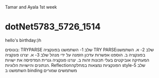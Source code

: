 ﻿Tamar and Ayala 1st week
# dotNet5783_5726_1514
hello's birthday:)h

בונוסים:
  TRYPARSE שלב 1- השתמשנו בפונקציה
TRY PARSEשלב 2- א. השתמשנו בפונקציה 
ב. הוספנו אפשרות עדכון הזמנה על ידי מנהל
שלב 3- א. יצרנו פונקציה המעתיקה אוביקטים בעלי תכונות זהות
ב. יצרנו פונקציה גנרית המדפיסה את ישויות הנתונים והישויות הלוגיות.
Reflectionהפונקציות נמצאות במחלקה 
styleשלב 5-השתמשנו ב
binding
משתמשים שמורים
